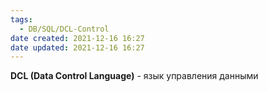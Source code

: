 ```yaml
---
tags:
  - DB/SQL/DCL-Control
date created: 2021-12-16 16:27
date updated: 2021-12-16 16:27
---
```


**DCL (Data Control Language)** - язык управления данными

